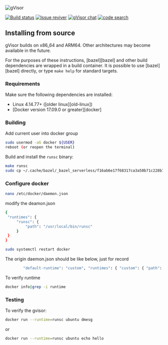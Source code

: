 ![gVisor](g3doc/logo.png)

[![Build status](https://badge.buildkite.com/3b159f20b9830461a71112566c4171c0bdfd2f980a8e4c0ae6.svg?branch=master)](https://buildkite.com/gvisor/pipeline)
[![Issue reviver](https://github.com/google/gvisor/actions/workflows/issue_reviver.yml/badge.svg)](https://github.com/google/gvisor/actions/workflows/issue_reviver.yml)
[![gVisor chat](https://badges.gitter.im/gvisor/community.png)](https://gitter.im/gvisor/community)
[![code search](https://img.shields.io/badge/code-search-blue)](https://cs.opensource.google/gvisor/gvisor)



## Installing from source

gVisor builds on x86_64 and ARM64. Other architectures may become available in
the future.

For the purposes of these instructions, [bazel][bazel] and other build
dependencies are wrapped in a build container. It is possible to use
[bazel][bazel] directly, or type `make help` for standard targets.

### Requirements

Make sure the following dependencies are installed:

*   Linux 4.14.77+ ([older linux][old-linux])
*   [Docker version 17.09.0 or greater][docker]

### Building

Add current user into docker group
```sh
sudo usermod -aG docker ${USER}
reboot (or reopen the terminal)
```

Build and install the `runsc` binary:

```sh
make runsc
sudo cp ~/.cache/bazel/_bazel_serverless/f16ab6e17f68317ca3a50b71c228b779/execroot/__main__/bazel-out/k8-opt-ST-4c64f0b3d5c7/bin/runsc/runsc_/runsc /usr/local/bin
```

### Configure docker
```sh
nano /etc/docker/daemon.json
```
modify the deamon.json
```sh
{
 "runtimes": {
     "runsc": {
         "path": "/usr/local/bin/runsc"
     }
 }
}
```

```sh
sudo systemctl restart docker
```
The origin daemon.json should be like below, just for record
```sh
        "default-runtime": "custom", "runtimes": { "custom": { "path": "/usr/local/sbin/runc" } }
```
To verify runtime
```sh
docker info|grep -i runtime
```

### Testing

To verify the gvisor:

```sh
docker run --runtime=runsc ubuntu dmesg
```
or
```sh
docker run --runtime=runsc ubuntu echo hello
```
